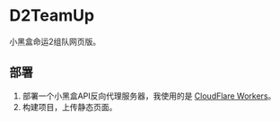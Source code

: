# D2TeamUp

小黑盒命运2组队网页版。

## 部署

1. 部署一个小黑盒API反向代理服务器，我使用的是 [CloudFlare Workers](https://github.com/Taskeren/D2TeamUp/blob/master/cloudflare_worker.js)。
1. 构建项目，上传静态页面。
